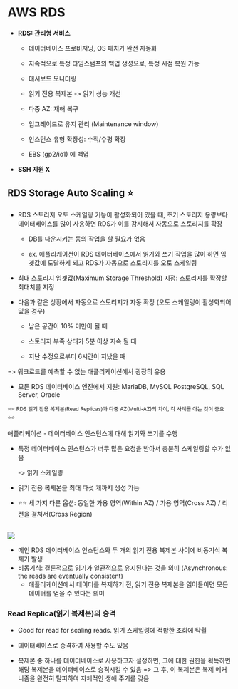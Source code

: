 # AWS RDS

- **RDS: 관리형 서비스**

    - 데이터베이스 프로비저닝, OS 패치가 완전 자동화

    - 지속적으로 특정 타임스탬프의 백업 생성으로, 특정 시점 복원 가능

    - 대시보드 모니터링

    - 읽기 전용 복제본 -> 읽기 성능 개선

    - 다중 AZ: 재해 복구

    - 업그레이드로 유지 관리 (Maintenance window)

    - 인스턴스 유형 확장성: 수직/수평 확장

    - EBS (gp2/io1) 에 백업

- **SSH 지원 X**

## RDS Storage Auto Scaling ⭐️

- RDS 스토리지 오토 스케일링 기능이 활성화되어 있을 때, 초기 스토리지 용량보다 데이터베이스를 많이 사용하면 RDS가 이를 감지해서 자동으로 스토리지를 확장

  - DB를 다운시키는 등의 작업을 할 필요가 없음

  - ex. 애플리케이션이 RDS 데이터베이스에서 읽기와 쓰기 작업을 많이 하면 임곗값에 도달하게 되고 RDS가 자동으로 스토리지를 오토 스케일링

- 최대 스토리지 임곗값(Maximum Storage Threshold) 지정: 스토리지를 확장할 최대치를 지정

- 다음과 같은 상황에서 자동으로 스토리지가 자동 확장 (오토 스케일링이 활성화되어 있을 경우)

  - 남은 공간이 10% 미만이 될 때

  - 스토리지 부족 상태가 5분 이상 지속 될 때

  - 지난 수정으로부터 6시간이 지났을 때

=> 워크로드를 예측할 수 없는 애플리케이션에서 굉장히 유용

- 모든 RDS 데이터베이스 엔진에서 지원: MariaDB, MySQL PostgreSQL, SQL Server, Oracle


<small>⭐️⭐️ RDS 읽기 전용 복제본(Read Replicas)과 다중 AZ(Multi-AZ)의 차이, 각 사례를 아는 것이 중요 ⭐️⭐️</small>

애플리케이션 - 데이터베이스 인스턴스에 대해 읽기와 쓰기를 수행

- 특정 데이터베이스 인스턴스가 너무 많은 요청을 받아서 충분히 스케일링할 수가 없음 

  -> 읽기 스케일링

- 읽기 전용 복제본을 최대 다섯 개까지 생성 가능

- ⭐️⭐️ 세 가지 다른 옵션: 동일한 가용 영역(Within AZ) / 가용 영역(Cross AZ) / 리전을 걸쳐서(Cross Region) 

<br/>

<img src="./img/../../img/rds1.png" />

- 메인 RDS 데이터베이스 인스턴스와 두 개의 읽기 전용 복제본 사이에 비동기식 복제가 발생
- 비동기식: 결론적으로 읽기가 일관적으로 유지된다는 것을 의미 (Asynchronous: the reads are eventually consistent)
  - 애플리케이션에서 데이터를 복제하기 전, 읽기 전용 복제본을 읽어들이면 모든 데이터를 얻을 수 있다는 의미

### Read Replica(읽기 복제본)의 승격

- Good for read for scaling reads. 읽기 스케일링에 적합한 조회에 탁월

- 데이터베이스로 승격하여 사용할 수도 있음

- 복제본 중 하나를 데이터베이스로 사용하고자 설정하면, 그에 대한 권한을 획득하면 해당 복제본을 데이터베이스로 승격시킬 수 있음 => 그 후, 이 복제본은 복제 메커니즘을 완전히 탈피하여 자체적인 생애 주기를 갖음


